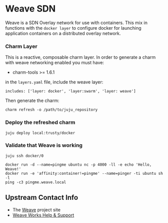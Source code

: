 # Weave SDN

Weave is a SDN Overlay network for use with containers. This mix in functions
with the `docker layer` to configure docker for launching application containers
on a distributed overlay network.

### Charm Layer

This is a reactive, composable charm layer. In order to generate a charm with
weave networking enabled you must have:

- charm-tools >= 1.6.1

in the `layers.yaml` file, include the weave layer:

    includes: ['layer: docker', 'layer:swarm', 'layer: weave']

Then generate the charm:

    charm refresh -o /path/to/juju_repository

### Deploy the refreshed charm

    juju deploy local:trusty/docker

### Validate that Weave is working

    juju ssh docker/0

    docker run -d --name=pingme ubuntu nc -p 4000 -ll -e echo 'Hello, Weave!'
    docker run -e 'affinity:container!=pingme' --name=pinger -ti ubuntu sh -l
    ping -c3 pingme.weave.local

## Upstream Contact Info

- The [Weave](http://weave.works) project site
- [Weave Works Help & Support](http://weave.works/help/index.html)


